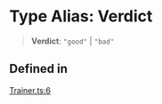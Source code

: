 # Type Alias: Verdict

> **Verdict**: `"good"` \| `"bad"`

## Defined in

[Trainer.ts:6](https://github.com/edspencer/narrator-ai/blob/9728cb1b3e5041eeff1a44d2ebffcca474165895/packages/narrator-ai/src/Trainer.ts#L6)
